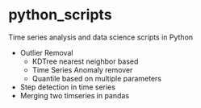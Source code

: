# python_scripts
Time series analysis and data science scripts in Python
- Outlier Removal 
    - KDTree nearest neighbor based
    - Time Series Anomaly remover
    - Quantile based on multiple parameters
- Step detection in time series
- Merging two timseries in pandas
